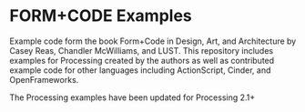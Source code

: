 FORM+CODE Examples
==========

Example code form the book Form+Code in Design, Art, and Architecture by Casey Reas, Chandler McWilliams, and LUST. This repository includes examples for Processing created by the authors as well as contributed example code for other languages including ActionScript, Cinder, and OpenFrameworks.

The Processing examples have been updated for Processing 2.1+
